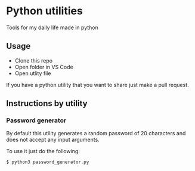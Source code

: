 # Python utilities
Tools for my daily life made in python

## Usage
* Clone this repo
* Open folder in VS Code
* Open utlity file

If you have a python utility that you want to share just make a pull request.

## Instructions by utility

### Password generator

By default this utility generates a random password of 20 characters and does not accept any input arguments.

To use it just do the following:

```
$ python3 password_generator.py
```
